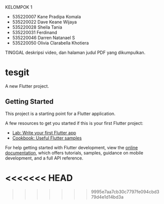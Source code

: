 KELOMPOK 1

- 535220007 Kane Pradipa Komala
- 535220022 Dave Keane Wijaya
- 535220028 Sheila Tania
- 535220031 Ferdinand
- 535220046 Darren Natanael S
- 535220050 Olivia Clarabella Khotiera

TINGGAL deskripsi video, dan halaman judul PDF yang dikumpulkan.


# tesgit

A new Flutter project.

## Getting Started

This project is a starting point for a Flutter application.

A few resources to get you started if this is your first Flutter project:

- [Lab: Write your first Flutter app](https://docs.flutter.dev/get-started/codelab)
- [Cookbook: Useful Flutter samples](https://docs.flutter.dev/cookbook)

For help getting started with Flutter development, view the
[online documentation](https://docs.flutter.dev/), which offers tutorials,
samples, guidance on mobile development, and a full API reference.

<<<<<<< HEAD
=======

>>>>>>> 9995e7aa7cb30c7797fe094cbd379d4e1d14bd3a
